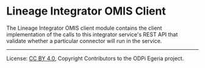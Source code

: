 <!-- SPDX-License-Identifier: CC-BY-4.0 -->
<!-- Copyright Contributors to the ODPi Egeria project. -->

# Lineage Integrator OMIS Client

The Lineage Integrator OMIS client module contains the client
implementation of the calls to this integrator service's REST API
that validate whether a particular connector will run in the service.

----
License: [CC BY 4.0](https://creativecommons.org/licenses/by/4.0/),
Copyright Contributors to the ODPi Egeria project.